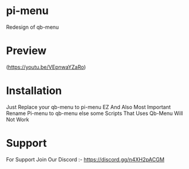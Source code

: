 # pi-menu
Redesign of qb-menu

# Preview

(https://youtu.be/VEpnwaYZaRo)

# Installation

Just Replace your qb-menu to pi-menu EZ
And Also Most Important Rename Pi-menu to qb-menu else some Scripts That Uses Qb-Menu Will Not Work

# Support

For Support Join Our Discord :-
https://discord.gg/n4XH2pACGM
